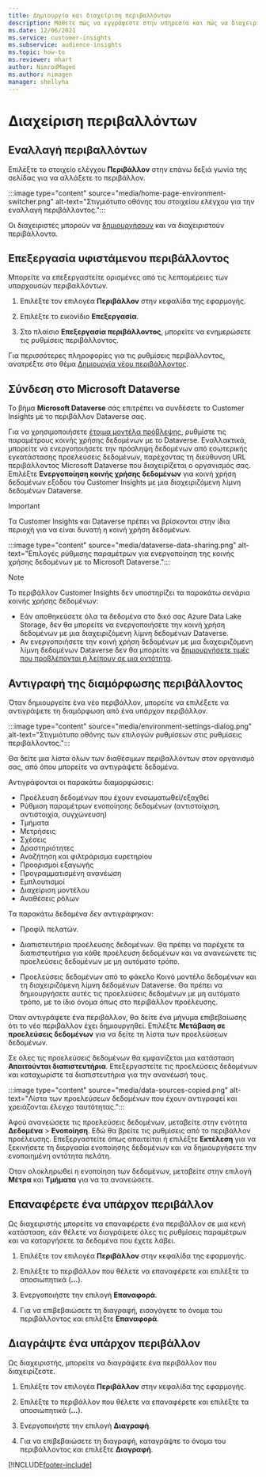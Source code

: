 ```yaml
---
title: Δημιουργία και διαχείριση περιβαλλόντων
description: Μάθετε πώς να εγγράφεστε στην υπηρεσία και πώς να διαχειρίζεστε περιβάλλοντα.
ms.date: 12/06/2021
ms.service: customer-insights
ms.subservice: audience-insights
ms.topic: how-to
ms.reviewer: mhart
author: NimrodMagen
ms.author: nimagen
manager: shellyha
---
```


# <a name="manage-environments"></a>Διαχείριση περιβαλλόντων



## <a name="switch-environments"></a>Εναλλαγή περιβαλλόντων

Επιλέξτε το στοιχείο ελέγχου **Περιβάλλον** στην επάνω δεξιά γωνία της σελίδας για να αλλάξετε το περιβάλλον.

:::image type="content" source="media/home-page-environment-switcher.png" alt-text="Στιγμιότυπο οθόνης του στοιχείου ελέγχου για την εναλλαγή περιβάλλοντος.":::

Οι διαχειριστές μπορούν να [δημιουργήσουν](create-environment.md) και να διαχειριστούν περιβάλλοντα.

## <a name="edit-an-existing-environment"></a>Επεξεργασία υφιστάμενου περιβάλλοντος

Μπορείτε να επεξεργαστείτε ορισμένες από τις λεπτομέρειες των υπαρχουσών περιβαλλόντων.

1.  Επιλέξτε τον επιλογέα **Περιβάλλον** στην κεφαλίδα της εφαρμογής.

2.  Επιλέξτε το εικονίδιο **Επεξεργασία**.

3. Στο πλαίσιο **Επεξεργασία περιβάλλοντος**, μπορείτε να ενημερώσετε τις ρυθμίσεις περιβάλλοντος.

Για περισσότερες πληροφορίες για τις ρυθμίσεις περιβάλλοντος, ανατρέξτε στο θέμα [Δημιουργία νέου περιβάλλοντος](create-environment.md).

## <a name="connect-to-microsoft-dataverse"></a>Σύνδεση στο Microsoft Dataverse
   
Το βήμα **Microsoft Dataverse** σάς επιτρέπει να συνδέσετε το Customer Insights με το περιβάλλον Dataverse σας.

Για να χρησιμοποιήσετε [έτοιμα μοντέλα πρόβλεψης](predictions-overview.md#out-of-box-models), ρυθμίστε τις παραμέτρους κοινής χρήσης δεδομένων με το Dataverse. Εναλλακτικά, μπορείτε να ενεργοποιήσετε την πρόσληψη δεδομένων από εσωτερικής εγκατάστασης προελεύσεις δεδομένων, παρέχοντας τη διεύθυνση URL περιβάλλοντος Microsoft Dataverse που διαχειρίζεται ο οργανισμός σας. Επιλέξτε **Ενεργοποίηση κοινής χρήσης δεδομένων** για κοινή χρήση δεδομένων εξόδου του Customer Insights με μια διαχειριζόμενη λίμνη δεδομένων Dataverse.

> [!IMPORTANT]
> Τα Customer Insights και Dataverse πρέπει να βρίσκονται στην ίδια περιοχή για να είναι δυνατή η κοινή χρήση δεδομένων.

:::image type="content" source="media/dataverse-data-sharing.png" alt-text="Επιλογές ρύθμισης παραμέτρων για ενεργοποίηση της κοινής χρήσης δεδομένων με το Microsoft Dataverse.":::

> [!NOTE]
> Το περιβάλλον Customer Insights δεν υποστηρίζει τα παρακάτω σενάρια κοινής χρήσης δεδομένων:
> - Εάν αποθηκεύσετε όλα τα δεδομένα στο δικό σας Azure Data Lake Storage, δεν θα μπορείτε να ενεργοποιήσετε την κοινή χρήση δεδομένων με μια διαχειριζόμενη λίμνη δεδομένων Dataverse.
> - Αν ενεργοποιήσετε την κοινή χρήση δεδομένων με μια διαχειριζόμενη λίμνη δεδομένων Dataverse δεν θα μπορείτε να [δημιουργήσετε τιμές που προβλέπονται ή λείπουν σε μια οντότητα](predictions.md).

## <a name="copy-the-environment-configuration"></a>Αντιγραφή της διαμόρφωσης περιβάλλοντος

Όταν δημιουργείτε ένα νέο περιβάλλον, μπορείτε να επιλέξετε να αντιγράψετε τη διαμόρφωση από ένα υπάρχον περιβάλλον. 

:::image type="content" source="media/environment-settings-dialog.png" alt-text="Στιγμιότυπο οθόνης των επιλογών ρυθμίσεων στις ρυθμίσεις περιβάλλοντος.":::

Θα δείτε μια λίστα όλων των διαθέσιμων περιβαλλόντων στον οργανισμό σας, από όπου μπορείτε να αντιγράψετε δεδομένα.

Αντιγράφονται οι παρακάτω διαμορφώσεις:

- Προέλευση δεδομένων που έχουν ενσωματωθεί/εξαχθεί
- Ρύθμιση παραμέτρων ενοποίησης δεδομένων (αντιστοίχιση, αντιστοιχία, συγχώνευση)
- Τμήματα
- Μετρήσεις
- Σχέσεις
- Δραστηριότητες
- Αναζήτηση και φιλτράρισμα ευρετηρίου
- Προορισμοί εξαγωγής
- Προγραμματισμένη ανανέωση
- Εμπλουτισμοί
- Διαχείριση μοντέλου
- Αναθέσεις ρόλων

Τα παρακάτω δεδομένα *δεν* αντιγράφηκαν:

- Προφίλ πελατών.
- Διαπιστευτήρια προέλευσης δεδομένων. Θα πρέπει να παρέχετε τα διαπιστευτήρια για κάθε προέλευση δεδομένων και να ανανεώνετε τις προελεύσεις δεδομένων με μη αυτόματο τρόπο.

- Προελεύσεις δεδομένων από το φάκελο Κοινό μοντέλο δεδομένων και τη διαχειριζόμενη λίμνη δεδομένων Dataverse. Θα πρέπει να δημιουργήσετε αυτές τις προελεύσεις δεδομένων με μη αυτόματο τρόπο, με το ίδιο όνομα όπως στο περιβάλλον προέλευσης.

Όταν αντιγράφετε ένα περιβάλλον, θα δείτε ένα μήνυμα επιβεβαίωσης ότι το νέο περιβάλλον έχει δημιουργηθεί. Επιλέξτε **Μετάβαση σε προελεύσεις δεδομένων** για να δείτε τη λίστα των προελεύσεων δεδομένων.

Σε όλες τις προελεύσεις δεδομένων θα εμφανίζεται μια κατάσταση **Απαιτούνται διαπιστευτήρια**. Επεξεργαστείτε τις προελεύσεις δεδομένων και καταχωρίστε τα διαπιστευτήρια για την ανανέωσή τους.

:::image type="content" source="media/data-sources-copied.png" alt-text="Λίστα των προελεύσεων δεδομένων που έχουν αντιγραφεί και χρειάζονται έλεγχο ταυτότητας.":::

Αφού ανανεώσετε τις προελεύσεις δεδομένων, μεταβείτε στην ενότητα **Δεδομένα** > **Ενοποίηση**. Εδώ θα βρείτε τις ρυθμίσεις από το περιβάλλον προέλευσης. Επεξεργαστείτε όπως απαιτείται ή επιλέξτε **Εκτέλεση** για να ξεκινήσετε τη διεργασία ενοποίησης δεδομένων και να δημιουργήσετε την ενοποιημένη οντότητα πελάτη.

Όταν ολοκληρωθεί η ενοποίηση των δεδομένων, μεταβείτε στην επιλογή **Μέτρα** και **Τμήματα** για να τα ανανεώσετε.

## <a name="reset-an-existing-environment"></a>Επαναφέρετε ένα υπάρχον περιβάλλον

Ως διαχειριστής μπορείτε να επαναφέρετε ένα περιβάλλον σε μια κενή κατάσταση, εάν θέλετε να διαγράψετε όλες τις ρυθμίσεις παραμέτρων και να καταργήσετε τα δεδομένα που έχετε λάβει.

1.  Επιλέξτε τον επιλογέα **Περιβάλλον** στην κεφαλίδα της εφαρμογής. 

2.  Επιλέξτε το περιβάλλον που θέλετε να επαναφέρετε και επιλέξτε τα αποσιωπητικά (**...**). 

3. Ενεργοποιήστε την επιλογή **Επαναφορά**. 

4.  Για να επιβεβαιώσετε τη διαγραφή, εισαγάγετε το όνομα του περιβάλλοντος και επιλέξτε **Επαναφορά**.

## <a name="delete-an-existing-environment"></a>Διαγράψτε ένα υπάρχον περιβάλλον

Ως διαχειριστής, μπορείτε να διαγράψετε ένα περιβάλλον που διαχειρίζεστε.

1.  Επιλέξτε τον επιλογέα **Περιβάλλον** στην κεφαλίδα της εφαρμογής.

2.  Επιλέξτε το περιβάλλον που θέλετε να επαναφέρετε και επιλέξτε τα αποσιωπητικά (**...**). 

3. Ενεργοποιήστε την επιλογή **Διαγραφή**. 

4.  Για να επιβεβαιώσετε τη διαγραφή, καταγράψτε το όνομα του περιβάλλοντος και επιλέξτε **Διαγραφή**.


[!INCLUDE[footer-include](../includes/footer-banner.md)]
